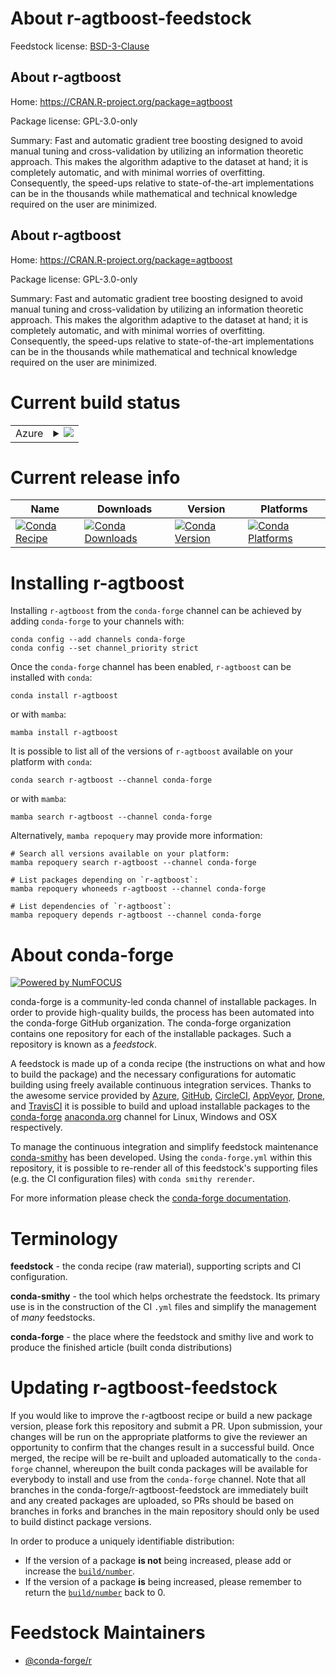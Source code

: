 About r-agtboost-feedstock
==========================

Feedstock license: [BSD-3-Clause](https://github.com/conda-forge/r-agtboost-feedstock/blob/main/LICENSE.txt)


About r-agtboost
----------------

Home: https://CRAN.R-project.org/package=agtboost

Package license: GPL-3.0-only

Summary: Fast and automatic gradient tree boosting designed to avoid manual tuning and cross-validation by utilizing an information theoretic approach. This makes the algorithm adaptive to the dataset at hand; it is completely automatic, and with minimal worries of overfitting. Consequently, the speed-ups relative to state-of-the-art implementations can be in the thousands while mathematical and technical knowledge required on the user are minimized.

About r-agtboost
----------------

Home: https://CRAN.R-project.org/package=agtboost

Package license: GPL-3.0-only

Summary: Fast and automatic gradient tree boosting designed to avoid manual tuning and cross-validation by utilizing an information theoretic approach. This makes the algorithm adaptive to the dataset at hand; it is completely automatic, and with minimal worries of overfitting. Consequently, the speed-ups relative to state-of-the-art implementations can be in the thousands while mathematical and technical knowledge required on the user are minimized.

Current build status
====================


<table>
    
  <tr>
    <td>Azure</td>
    <td>
      <details>
        <summary>
          <a href="https://dev.azure.com/conda-forge/feedstock-builds/_build/latest?definitionId=16368&branchName=main">
            <img src="https://dev.azure.com/conda-forge/feedstock-builds/_apis/build/status/r-agtboost-feedstock?branchName=main">
          </a>
        </summary>
        <table>
          <thead><tr><th>Variant</th><th>Status</th></tr></thead>
          <tbody><tr>
              <td>linux_64_r_base4.4</td>
              <td>
                <a href="https://dev.azure.com/conda-forge/feedstock-builds/_build/latest?definitionId=16368&branchName=main">
                  <img src="https://dev.azure.com/conda-forge/feedstock-builds/_apis/build/status/r-agtboost-feedstock?branchName=main&jobName=linux&configuration=linux%20linux_64_r_base4.4" alt="variant">
                </a>
              </td>
            </tr><tr>
              <td>linux_64_r_base4.5</td>
              <td>
                <a href="https://dev.azure.com/conda-forge/feedstock-builds/_build/latest?definitionId=16368&branchName=main">
                  <img src="https://dev.azure.com/conda-forge/feedstock-builds/_apis/build/status/r-agtboost-feedstock?branchName=main&jobName=linux&configuration=linux%20linux_64_r_base4.5" alt="variant">
                </a>
              </td>
            </tr><tr>
              <td>osx_64_r_base4.4</td>
              <td>
                <a href="https://dev.azure.com/conda-forge/feedstock-builds/_build/latest?definitionId=16368&branchName=main">
                  <img src="https://dev.azure.com/conda-forge/feedstock-builds/_apis/build/status/r-agtboost-feedstock?branchName=main&jobName=osx&configuration=osx%20osx_64_r_base4.4" alt="variant">
                </a>
              </td>
            </tr><tr>
              <td>osx_64_r_base4.5</td>
              <td>
                <a href="https://dev.azure.com/conda-forge/feedstock-builds/_build/latest?definitionId=16368&branchName=main">
                  <img src="https://dev.azure.com/conda-forge/feedstock-builds/_apis/build/status/r-agtboost-feedstock?branchName=main&jobName=osx&configuration=osx%20osx_64_r_base4.5" alt="variant">
                </a>
              </td>
            </tr><tr>
              <td>win_64_r_base4.4</td>
              <td>
                <a href="https://dev.azure.com/conda-forge/feedstock-builds/_build/latest?definitionId=16368&branchName=main">
                  <img src="https://dev.azure.com/conda-forge/feedstock-builds/_apis/build/status/r-agtboost-feedstock?branchName=main&jobName=win&configuration=win%20win_64_r_base4.4" alt="variant">
                </a>
              </td>
            </tr><tr>
              <td>win_64_r_base4.5</td>
              <td>
                <a href="https://dev.azure.com/conda-forge/feedstock-builds/_build/latest?definitionId=16368&branchName=main">
                  <img src="https://dev.azure.com/conda-forge/feedstock-builds/_apis/build/status/r-agtboost-feedstock?branchName=main&jobName=win&configuration=win%20win_64_r_base4.5" alt="variant">
                </a>
              </td>
            </tr>
          </tbody>
        </table>
      </details>
    </td>
  </tr>
</table>

Current release info
====================

| Name | Downloads | Version | Platforms |
| --- | --- | --- | --- |
| [![Conda Recipe](https://img.shields.io/badge/recipe-r--agtboost-green.svg)](https://anaconda.org/conda-forge/r-agtboost) | [![Conda Downloads](https://img.shields.io/conda/dn/conda-forge/r-agtboost.svg)](https://anaconda.org/conda-forge/r-agtboost) | [![Conda Version](https://img.shields.io/conda/vn/conda-forge/r-agtboost.svg)](https://anaconda.org/conda-forge/r-agtboost) | [![Conda Platforms](https://img.shields.io/conda/pn/conda-forge/r-agtboost.svg)](https://anaconda.org/conda-forge/r-agtboost) |

Installing r-agtboost
=====================

Installing `r-agtboost` from the `conda-forge` channel can be achieved by adding `conda-forge` to your channels with:

```
conda config --add channels conda-forge
conda config --set channel_priority strict
```

Once the `conda-forge` channel has been enabled, `r-agtboost` can be installed with `conda`:

```
conda install r-agtboost
```

or with `mamba`:

```
mamba install r-agtboost
```

It is possible to list all of the versions of `r-agtboost` available on your platform with `conda`:

```
conda search r-agtboost --channel conda-forge
```

or with `mamba`:

```
mamba search r-agtboost --channel conda-forge
```

Alternatively, `mamba repoquery` may provide more information:

```
# Search all versions available on your platform:
mamba repoquery search r-agtboost --channel conda-forge

# List packages depending on `r-agtboost`:
mamba repoquery whoneeds r-agtboost --channel conda-forge

# List dependencies of `r-agtboost`:
mamba repoquery depends r-agtboost --channel conda-forge
```


About conda-forge
=================

[![Powered by
NumFOCUS](https://img.shields.io/badge/powered%20by-NumFOCUS-orange.svg?style=flat&colorA=E1523D&colorB=007D8A)](https://numfocus.org)

conda-forge is a community-led conda channel of installable packages.
In order to provide high-quality builds, the process has been automated into the
conda-forge GitHub organization. The conda-forge organization contains one repository
for each of the installable packages. Such a repository is known as a *feedstock*.

A feedstock is made up of a conda recipe (the instructions on what and how to build
the package) and the necessary configurations for automatic building using freely
available continuous integration services. Thanks to the awesome service provided by
[Azure](https://azure.microsoft.com/en-us/services/devops/), [GitHub](https://github.com/),
[CircleCI](https://circleci.com/), [AppVeyor](https://www.appveyor.com/),
[Drone](https://cloud.drone.io/welcome), and [TravisCI](https://travis-ci.com/)
it is possible to build and upload installable packages to the
[conda-forge](https://anaconda.org/conda-forge) [anaconda.org](https://anaconda.org/)
channel for Linux, Windows and OSX respectively.

To manage the continuous integration and simplify feedstock maintenance
[conda-smithy](https://github.com/conda-forge/conda-smithy) has been developed.
Using the ``conda-forge.yml`` within this repository, it is possible to re-render all of
this feedstock's supporting files (e.g. the CI configuration files) with ``conda smithy rerender``.

For more information please check the [conda-forge documentation](https://conda-forge.org/docs/).

Terminology
===========

**feedstock** - the conda recipe (raw material), supporting scripts and CI configuration.

**conda-smithy** - the tool which helps orchestrate the feedstock.
                   Its primary use is in the construction of the CI ``.yml`` files
                   and simplify the management of *many* feedstocks.

**conda-forge** - the place where the feedstock and smithy live and work to
                  produce the finished article (built conda distributions)


Updating r-agtboost-feedstock
=============================

If you would like to improve the r-agtboost recipe or build a new
package version, please fork this repository and submit a PR. Upon submission,
your changes will be run on the appropriate platforms to give the reviewer an
opportunity to confirm that the changes result in a successful build. Once
merged, the recipe will be re-built and uploaded automatically to the
`conda-forge` channel, whereupon the built conda packages will be available for
everybody to install and use from the `conda-forge` channel.
Note that all branches in the conda-forge/r-agtboost-feedstock are
immediately built and any created packages are uploaded, so PRs should be based
on branches in forks and branches in the main repository should only be used to
build distinct package versions.

In order to produce a uniquely identifiable distribution:
 * If the version of a package **is not** being increased, please add or increase
   the [``build/number``](https://docs.conda.io/projects/conda-build/en/latest/resources/define-metadata.html#build-number-and-string).
 * If the version of a package **is** being increased, please remember to return
   the [``build/number``](https://docs.conda.io/projects/conda-build/en/latest/resources/define-metadata.html#build-number-and-string)
   back to 0.

Feedstock Maintainers
=====================

* [@conda-forge/r](https://github.com/orgs/conda-forge/teams/r/)

